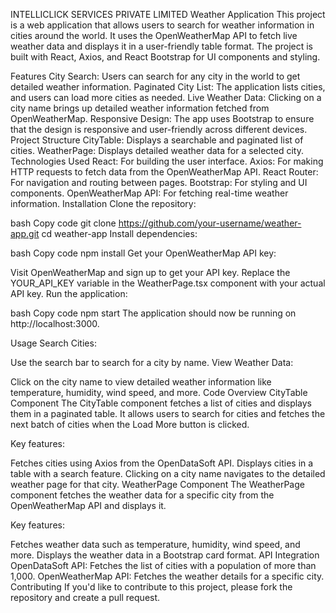 INTELLICLICK SERVICES PRIVATE LIMITED
Weather Application This project is a web application that allows users to search for weather information in cities around the world. It uses the OpenWeatherMap API to fetch live weather data and displays it in a user-friendly table format. The project is built with React, Axios, and React Bootstrap for UI components and styling.

Features City Search: Users can search for any city in the world to get detailed weather information. Paginated City List: The application lists cities, and users can load more cities as needed. Live Weather Data: Clicking on a city name brings up detailed weather information fetched from OpenWeatherMap. Responsive Design: The app uses Bootstrap to ensure that the design is responsive and user-friendly across different devices. Project Structure CityTable: Displays a searchable and paginated list of cities. WeatherPage: Displays detailed weather data for a selected city. Technologies Used React: For building the user interface. Axios: For making HTTP requests to fetch data from the OpenWeatherMap API. React Router: For navigation and routing between pages. Bootstrap: For styling and UI components. OpenWeatherMap API: For fetching real-time weather information. Installation Clone the repository:

bash Copy code git clone https://github.com/your-username/weather-app.git cd weather-app Install dependencies:

bash Copy code npm install Get your OpenWeatherMap API key:

Visit OpenWeatherMap and sign up to get your API key. Replace the YOUR_API_KEY variable in the WeatherPage.tsx component with your actual API key. Run the application:

bash Copy code npm start The application should now be running on http://localhost:3000.

Usage Search Cities:

Use the search bar to search for a city by name. View Weather Data:

Click on the city name to view detailed weather information like temperature, humidity, wind speed, and more. Code Overview CityTable Component The CityTable component fetches a list of cities and displays them in a paginated table. It allows users to search for cities and fetches the next batch of cities when the Load More button is clicked.

Key features:

Fetches cities using Axios from the OpenDataSoft API. Displays cities in a table with a search feature. Clicking on a city name navigates to the detailed weather page for that city. WeatherPage Component The WeatherPage component fetches the weather data for a specific city from the OpenWeatherMap API and displays it.

Key features:

Fetches weather data such as temperature, humidity, wind speed, and more. Displays the weather data in a Bootstrap card format. API Integration OpenDataSoft API: Fetches the list of cities with a population of more than 1,000. OpenWeatherMap API: Fetches the weather details for a specific city. Contributing If you'd like to contribute to this project, please fork the repository and create a pull request.
